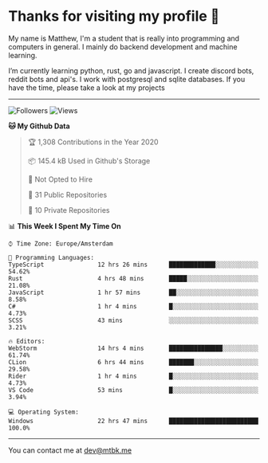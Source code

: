 # Thanks for visiting my profile 👋
My name is Matthew, I'm a student that is really into programming and computers in general. I mainly do backend development and machine learning.

I’m currently learning python, rust, go and javascript. I create discord bots, reddit bots and api's. I work with postgresql and sqlite databases. If you have the time, please take a look at my projects


---
![Followers](https://img.shields.io/github/followers/DankDumpster?style=social)
![Views](https://komarev.com/ghpvc/?username=DankDumpster&style=flat-square&color=green)
<!--START_SECTION:waka-->
**🐱 My Github Data** 

> 🏆 1,308 Contributions in the Year 2020
 > 
> 📦 145.4 kB Used in Github's Storage 
 > 
> 🚫 Not Opted to Hire
 > 
> 📜 31 Public Repositories 
 > 
> 🔑 10 Private Repositories  
 > 
📊 **This Week I Spent My Time On** 

```text
⌚︎ Time Zone: Europe/Amsterdam

💬 Programming Languages: 
TypeScript               12 hrs 26 mins      █████████████░░░░░░░░░░░░   54.62% 
Rust                     4 hrs 48 mins       █████░░░░░░░░░░░░░░░░░░░░   21.08% 
JavaScript               1 hr 57 mins        ██░░░░░░░░░░░░░░░░░░░░░░░   8.58% 
C#                       1 hr 4 mins         █░░░░░░░░░░░░░░░░░░░░░░░░   4.73% 
SCSS                     43 mins             ░░░░░░░░░░░░░░░░░░░░░░░░░   3.21%

🔥 Editors: 
WebStorm                 14 hrs 4 mins       ███████████████░░░░░░░░░░   61.74% 
CLion                    6 hrs 44 mins       ███████░░░░░░░░░░░░░░░░░░   29.58% 
Rider                    1 hr 4 mins         █░░░░░░░░░░░░░░░░░░░░░░░░   4.73% 
VS Code                  53 mins             █░░░░░░░░░░░░░░░░░░░░░░░░   3.94%

💻 Operating System: 
Windows                  22 hrs 47 mins      █████████████████████████   100.0%

```


<!--END_SECTION:waka-->
-------

You can contact me at dev@mtbk.me
